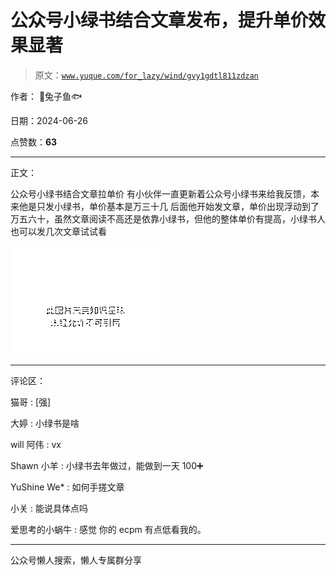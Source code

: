 # 公众号小绿书结合文章发布，提升单价效果显著

> 原文：[`www.yuque.com/for_lazy/wind/gvy1gdtl811zdzan`](https://www.yuque.com/for_lazy/wind/gvy1gdtl811zdzan)

作者： 🐰兔子鱼🐟

日期：2024-06-26

点赞数：**63**

* * *

正文：

公众号小绿书结合文章拉单价 有小伙伴一直更新着公众号小绿书来给我反馈，本来他是只发小绿书，单价基本是万三十几
后面他开始发文章，单价出现浮动到了万五六十，虽然文章阅读不高还是依靠小绿书，但他的整体单价有提高，小绿书人也可以发几次文章试试看

![](img/a5ca3a61dc9e58067283b9d0bccdb4c9.png "None")

* * *

评论区：

猫哥 : [强]

大婷 : 小绿书是啥

will 阿伟 : vx

Shawn 小羊 : 小绿书去年做过，能做到一天 100➕

YuShine We* : 如何手搓文章

小关 : 能说具体点吗

爱思考的小蜗牛 : 感觉 你的 ecpm 有点低看我的。

* * *

公众号懒人搜索，懒人专属群分享